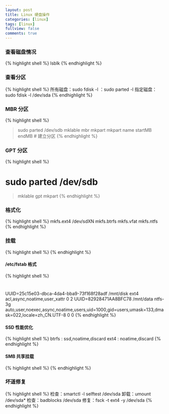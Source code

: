 ```yaml
---
layout: post
title: Linux 硬盘操作
categories: [linux]
tags: [linux]
fullview: false
comments: true
---
```


### 查看磁盘情况

{% highlight shell %}
lsblk
{% endhighlight %}

### 查看分区

{% highlight shell %}
所有磁盘：sudo fdisk -l
        ：sudo parted -l
指定磁盘：sudo fdisk -l /dev/sda
{% endhighlight %}

### MBR 分区

{% highlight shell %}
> sudo parted /dev/sdb
> mklable mbr
> mkpart
> mkpart name startMB endMB # 建立分区
{% endhighlight %}

### GPT 分区

{% highlight shell %}
# sudo parted /dev/sdb
> mklable gpt
> mkpart
{% endhighlight %}


### 格式化

{% highlight shell %}
mkfs.ext4  /dev/sdXN
mkfs.btrfs
mkfs.vfat
mkfs.ntfs
{% endhighlight %}


### 挂载

{% highlight shell %}
{% endhighlight %}


#### /etc/fstab 格式

{% highlight shell %}
# <file system> <mount point>   <type>  <options>       <dump>  <pass>
UUID=25c15e03-dbca-4da4-bba9-73f168f28adf /mnt/disk        ext4    acl,async,noatime,user_xattr  0       2
UUID=82928471AA8BFC78		          /mnt/data       ntfs-3g auto,user,noexec,async,noatime,users,uid=1000,gid=users,umask=133,dmask=022,locale=zh_CN.UTF-8 0 0
{% endhighlight %}


#### SSD 性能优化

{% highlight shell %}
btrfs : ssd,noatime,discard
ext4  : noatime,discard
{% endhighlight %}


#### SMB 共享挂载

{% highlight shell %}
{% endhighlight %}


### 坏道修复

{% highlight shell %}
检查：smartctl -l selftest /dev/sda
卸载：umount /dev/sda*
检查：badblocks /dev/sda
修复：fsck -t ext4 -y /dev/sda
{% endhighlight %}

